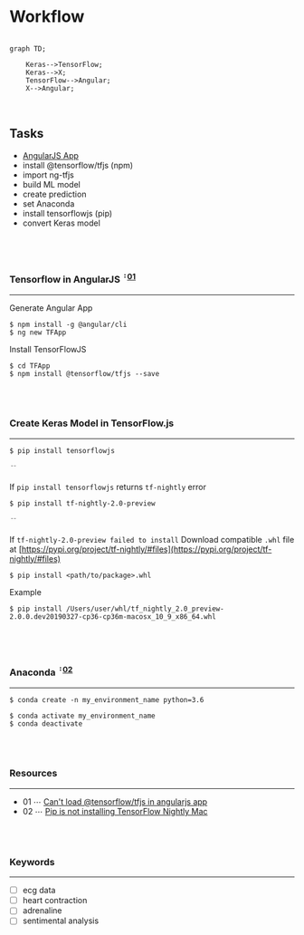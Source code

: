 # Workflow

```mermaid 

graph TD;

    Keras-->TensorFlow;
    Keras-->X;
    TensorFlow-->Angular;
    X-->Angular;

``` 

<br>

## Tasks

* [AngularJS App](http://localhost:4200/)
* install @tensorflow/tfjs (npm)
* import ng-tfjs
* build ML model
* create prediction
* set Anaconda
* install tensorflowjs (pip)
* convert Keras model


<br>
<br>


### Tensorflow in AngularJS <sup>᠄ [01](#r01)</sup>

---

Generate Angular App
```
$ npm install -g @angular/cli
$ ng new TFApp
```

Install TensorFlowJS
```
$ cd TFApp
$ npm install @tensorflow/tfjs --save
```
<!-- - update dependencies if needed -->

<br>
<br>

### Create Keras Model in TensorFlow.js

---


 ```
$ pip install tensorflowjs
 ```

﹊

If ` pip install tensorflowjs ` returns  `tf-nightly` error

```
$ pip install tf-nightly-2.0-preview
```
﹊

If `tf-nightly-2.0-preview failed to install`
Download compatible `.whl` file at [https://pypi.org/project/tf-nightly/#files](https://pypi.org/project/tf-nightly/#files)
```
$ pip install <path/to/package>.whl
```

Example
```
$ pip install /Users/user/whl/tf_nightly_2.0_preview-2.0.0.dev20190327-cp36-cp36m-macosx_10_9_x86_64.whl
```

<br>
<br>

### Anaconda <sup>᠄ [02](#r02)</sup>

---

```
$ conda create -n my_environment_name python=3.6 
```
```
$ conda activate my_environment_name
$ conda deactivate
```

<br>
<br>

### Resources

---

* <a name="r01">01</a> ⋯ [Can't load @tensorflow/tfjs in angularjs app](https://stackoverflow.com/questions/50026629/cant-load-tensorflow-tfjs-in-angularjs-app)
* <a name="r02">02</a> ⋯ [Pip is not installing TensorFlow Nightly Mac](https://stackoverflow.com/questions/53926348/pip-is-not-installing-tensorflow-nightly-mac)


<!-- <a name=""></a> ⋯ []()
<a name=""></a> ⋯ []() -->

<br>
<br>

### Keywords

---

- [ ] ecg data
- [ ] heart contraction
- [ ] adrenaline 
- [ ] sentimental analysis
